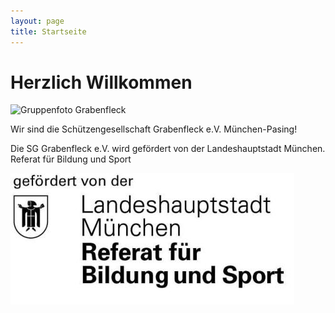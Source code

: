 ```yaml
---
layout: page
title: Startseite
---
```

# Herzlich Willkommen

![Gruppenfoto Grabenfleck](/images/uploads/dsc03367.jpg "Gruppenfoto Grabenfleck")

Wir sind die Schützengesellschaft Grabenfleck e.V. München-Pasing!











Die SG Grabenfleck e.V. wird gefördert von der Landeshauptstadt München. Referat für Bildung und Sport

![Landeshauptstadt München - Referat für Bildung und Sport](/images/uploads/referat-bildung-sport.jpg "Landeshauptstadt München - Referat für Bildung und Sport")